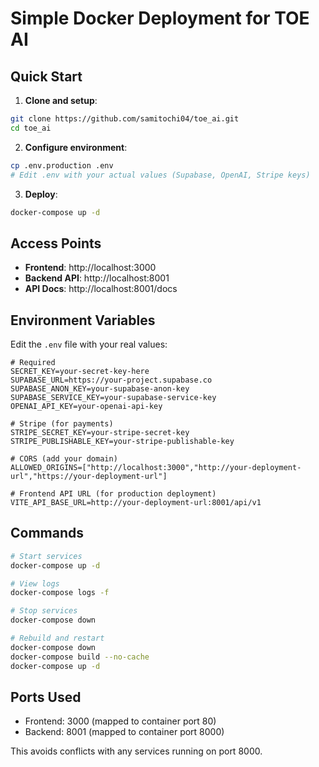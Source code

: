# Simple Docker Deployment for TOE AI

## Quick Start

1. **Clone and setup**:
```bash
git clone https://github.com/samitochi04/toe_ai.git
cd toe_ai
```

2. **Configure environment**:
```bash
cp .env.production .env
# Edit .env with your actual values (Supabase, OpenAI, Stripe keys)
```

3. **Deploy**:
```bash
docker-compose up -d
```

## Access Points

- **Frontend**: http://localhost:3000
- **Backend API**: http://localhost:8001
- **API Docs**: http://localhost:8001/docs

## Environment Variables

Edit the `.env` file with your real values:

```env
# Required
SECRET_KEY=your-secret-key-here
SUPABASE_URL=https://your-project.supabase.co
SUPABASE_ANON_KEY=your-supabase-anon-key
SUPABASE_SERVICE_KEY=your-supabase-service-key
OPENAI_API_KEY=your-openai-api-key

# Stripe (for payments)
STRIPE_SECRET_KEY=your-stripe-secret-key
STRIPE_PUBLISHABLE_KEY=your-stripe-publishable-key

# CORS (add your domain)
ALLOWED_ORIGINS=["http://localhost:3000","http://your-deployment-url","https://your-deployment-url"]

# Frontend API URL (for production deployment)
VITE_API_BASE_URL=http://your-deployment-url:8001/api/v1
```

## Commands

```bash
# Start services
docker-compose up -d

# View logs
docker-compose logs -f

# Stop services
docker-compose down

# Rebuild and restart
docker-compose down
docker-compose build --no-cache
docker-compose up -d
```

## Ports Used

- Frontend: 3000 (mapped to container port 80)
- Backend: 8001 (mapped to container port 8000)

This avoids conflicts with any services running on port 8000.